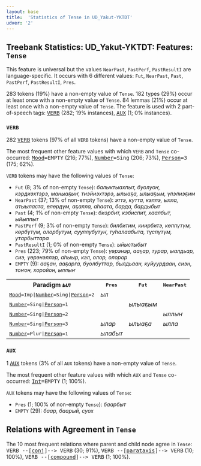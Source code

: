```yaml
---
layout: base
title:  'Statistics of Tense in UD_Yakut-YKTDT'
udver: '2'
---
```


## Treebank Statistics: UD_Yakut-YKTDT: Features: `Tense`

This feature is universal but the values `NearPast`, `PastPerf`, `PastResultI` are language-specific.
It occurs with 6 different values: `Fut`, `NearPast`, `Past`, `PastPerf`, `PastResultI`, `Pres`.

283 tokens (19%) have a non-empty value of `Tense`.
182 types (29%) occur at least once with a non-empty value of `Tense`.
84 lemmas (21%) occur at least once with a non-empty value of `Tense`.
The feature is used with 2 part-of-speech tags: <tt><a href="sah_yktdt-pos-VERB.html">VERB</a></tt> (282; 19% instances), <tt><a href="sah_yktdt-pos-AUX.html">AUX</a></tt> (1; 0% instances).

### `VERB`

282 <tt><a href="sah_yktdt-pos-VERB.html">VERB</a></tt> tokens (97% of all `VERB` tokens) have a non-empty value of `Tense`.

The most frequent other feature values with which `VERB` and `Tense` co-occurred: <tt><a href="sah_yktdt-feat-Mood.html">Mood</a></tt><tt>=EMPTY</tt> (216; 77%), <tt><a href="sah_yktdt-feat-Number.html">Number</a></tt><tt>=Sing</tt> (206; 73%), <tt><a href="sah_yktdt-feat-Person.html">Person</a></tt><tt>=3</tt> (175; 62%).

`VERB` tokens may have the following values of `Tense`:

* `Fut` (8; 3% of non-empty `Tense`): <em>балыктыахпыт, буолуоҥ, кэрдиэхтэрэ, маныаҕыҥ, тиэйиэхтэрэ, ылыаҕа, ылыаҕым, үлэлиэҕим</em>
* `NearPast` (37; 13% of non-empty `Tense`): <em>эттэ, кутта, кэллэ, ылла, атыыласта, өлөрдүм, аҕалла, аһаата, барда, бардыбыт</em>
* `Past` (4; 1% of non-empty `Tense`): <em>биэрбит, кэбиспит, хаалбыт, ыйыппыт</em>
* `PastPerf` (9; 3% of non-empty `Tense`): <em>билбитим, киирбитэ, көппүтүм, көрбүтүм, олорбутум, сууллубутуҥ, туһалаабыта, түспүтүм, утарбыттара</em>
* `PastResultI` (1; 0% of non-empty `Tense`): <em>ыйыстыбыт</em>
* `Pres` (223; 79% of non-empty `Tense`): <em>үөрэнэр, ааҕар, турар, ыалдьар, сиэ, үөрэнэллэр, аһыыр, кэл, олор, олорор</em>
* `EMPTY` (9): <em>ааҕан, ааҕарга, буолбуттар, былдьаан, куйуурдаан, сиэн, тоҥон, хоройон, ыллыҥ</em>

<table>
  <tr><th>Paradigm <i>ыл</i></th><th><tt>Pres</tt></th><th><tt>Fut</tt></th><th><tt>NearPast</tt></th></tr>
  <tr><td><tt><tt><a href="sah_yktdt-feat-Mood.html">Mood</a></tt><tt>=Imp</tt>|<tt><a href="sah_yktdt-feat-Number.html">Number</a></tt><tt>=Sing</tt>|<tt><a href="sah_yktdt-feat-Person.html">Person</a></tt><tt>=2</tt></tt></td><td><em>ыл</em></td><td></td><td></td></tr>
  <tr><td><tt><tt><a href="sah_yktdt-feat-Number.html">Number</a></tt><tt>=Sing</tt>|<tt><a href="sah_yktdt-feat-Person.html">Person</a></tt><tt>=1</tt></tt></td><td></td><td><em>ылыаҕым</em></td><td></td></tr>
  <tr><td><tt><tt><a href="sah_yktdt-feat-Number.html">Number</a></tt><tt>=Sing</tt>|<tt><a href="sah_yktdt-feat-Person.html">Person</a></tt><tt>=2</tt></tt></td><td></td><td></td><td><em>ыллыҥ</em></td></tr>
  <tr><td><tt><tt><a href="sah_yktdt-feat-Number.html">Number</a></tt><tt>=Sing</tt>|<tt><a href="sah_yktdt-feat-Person.html">Person</a></tt><tt>=3</tt></tt></td><td><em>ылар</em></td><td><em>ылыаҕа</em></td><td><em>ылла</em></td></tr>
  <tr><td><tt><tt><a href="sah_yktdt-feat-Number.html">Number</a></tt><tt>=Plur</tt>|<tt><a href="sah_yktdt-feat-Person.html">Person</a></tt><tt>=1</tt></tt></td><td><em>ылабыт</em></td><td></td><td></td></tr>
</table>

### `AUX`

1 <tt><a href="sah_yktdt-pos-AUX.html">AUX</a></tt> tokens (3% of all `AUX` tokens) have a non-empty value of `Tense`.

The most frequent other feature values with which `AUX` and `Tense` co-occurred: <tt><a href="sah_yktdt-feat-Int.html">Int</a></tt><tt>=EMPTY</tt> (1; 100%).

`AUX` tokens may have the following values of `Tense`:

* `Pres` (1; 100% of non-empty `Tense`): <em>баарбыт</em>
* `EMPTY` (29): <em>баар, баарый, суох</em>

## Relations with Agreement in `Tense`

The 10 most frequent relations where parent and child node agree in `Tense`:
<tt>VERB --[<tt><a href="sah_yktdt-dep-conj.html">conj</a></tt>]--> VERB</tt> (30; 91%),
<tt>VERB --[<tt><a href="sah_yktdt-dep-parataxis.html">parataxis</a></tt>]--> VERB</tt> (10; 100%),
<tt>VERB --[<tt><a href="sah_yktdt-dep-compound.html">compound</a></tt>]--> VERB</tt> (1; 100%).

